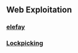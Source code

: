 ## Web Exploitation

### [elefay](https://github.com/Sakuya133/HCS-Internal-Selection-2025/blob/main/Web_expo/elefay)
### [Lockpicking](https://github.com/Sakuya133/HCS-Internal-Selection-2025/blob/main/Web_expo/Lockpicking)
